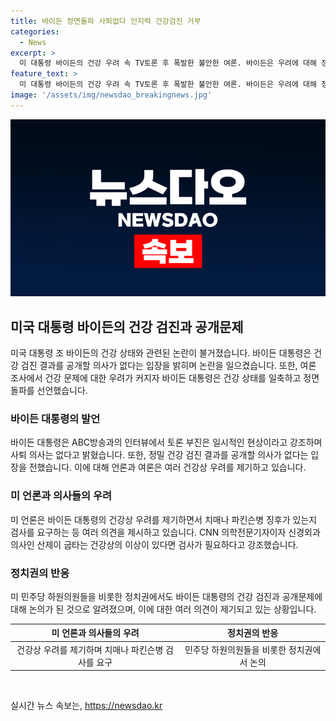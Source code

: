 ```yaml
---
title: 바이든 정면돌파 사퇴없다 인지력 건강검진 거부
categories:
  - News
excerpt: >
  미 대통령 바이든의 건강 우려 속 TV토론 후 폭발한 불안한 여론. 바이든은 우려에 대해 정면 돌파 선언하며 토론부진을 일시적 현상으로 부인. 하지만 정밀 건강검진 공개에는 거부 의사를 밝히며 논란 가중. 미 언론과 정치인들의 건강 우려를 높이는 상황 속, 바이든은 건재함을 과시하기 위해 행보를 보이고 있다.
feature_text: >
  미 대통령 바이든의 건강 우려 속 TV토론 후 폭발한 불안한 여론. 바이든은 우려에 대해 정면 돌파 선언하며 토론부진을 일시적 현상으로 부인. 하지만 정밀 건강검진 공개에는 거부 의사를 밝히며 논란 가중. 미 언론과 정치인들의 건강 우려를 높이는 상황 속, 바이든은 건재함을 과시하기 위해 행보를 보이고 있다.
image: '/assets/img/newsdao_breakingnews.jpg'
---
```


<p><img src="/assets/img/newsdao_breakingnews.jpg" alt="pcversion 속보" /></p>

<h2 data-ke-size="size26">미국 대통령 바이든의 건강 검진과 공개문제</h2>

<p data-ke-size="size16">미국 대통령 조 바이든의 건강 상태와 관련된 논란이 불거졌습니다. 바이든 대통령은 건강 검진 결과를 공개할 의사가 없다는 입장을 밝히며 논란을 일으켰습니다. 또한, 여론 조사에서 건강 문제에 대한 우려가 커지자 바이든 대통령은 건강 상태를 일축하고 정면 돌파를 선언했습니다.</p>

<h3 data-ke-size="size24">바이든 대통령의 발언</h3>

<p data-ke-size="size16">바이든 대통령은 ABC방송과의 인터뷰에서 토론 부진은 일시적인 현상이라고 강조하며 사퇴 의사는 없다고 밝혔습니다. 또한, 정밀 건강 검진 결과를 공개할 의사가 없다는 입장을 전했습니다. 이에 대해 언론과 여론은 여러 건강상 우려를 제기하고 있습니다.</p>

<h3 data-ke-size="size24">미 언론과 의사들의 우려</h3>

<p data-ke-size="size16">미 언론은 바이든 대통령의 건강상 우려를 제기하면서 치매나 파킨슨병 징후가 있는지 검사를 요구하는 등 여러 의견을 제시하고 있습니다. CNN 의학전문기자이자 신경외과 의사인 산제이 굽타는 건강상의 이상이 있다면 검사가 필요하다고 강조했습니다.</p>

<h3 data-ke-size="size24">정치권의 반응</h3>

<p data-ke-size="size16">미 민주당 하원의원들을 비롯한 정치권에서도 바이든 대통령의 건강 검진과 공개문제에 대해 논의가 된 것으로 알려졌으며, 이에 대한 여러 의견이 제기되고 있는 상황입니다.</p>

<table>
    <thead>
        <tr>
            <th style="text-align: center;">미 언론과 의사들의 우려</th>
            <th style="text-align: center;">정치권의 반응</th>
        </tr>
    </thead>
    <tbody>
        <tr>
            <td style="text-align: center;">건강상 우려를 제기하며 치매나 파킨슨병 검사를 요구</td>
            <td style="text-align: center;">민주당 하원의원들을 비롯한 정치권에서 논의</td>
        </tr>
    </tbody>
</table>

<p data-ke-size="size16">&nbsp;</p>
실시간 뉴스 속보는, <a href="https://newsdao.kr" rel="dofollow">https://newsdao.kr</a>


